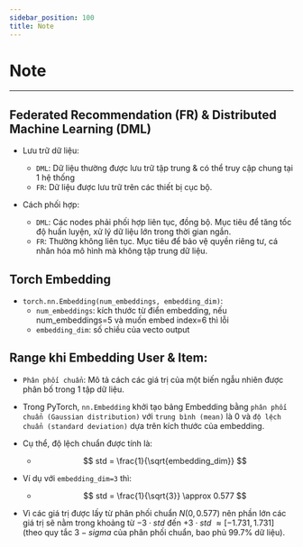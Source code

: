 ```yaml
---
sidebar_position: 100
title: Note
---
```


# Note

---
## Federated Recommendation (FR) & Distributed Machine Learning (DML)
- Lưu trữ dữ liệu:
	+ `DML`: Dữ liệu thường được lưu trữ tập trung & có thể truy cập chung tại 1 hệ thống
	+ `FR`: Dữ liệu được lưu trữ trên các thiết bị cục bộ.

- Cách phối hợp:
	+ `DML`: Các nodes phải phối hợp liên tục, đồng bộ. Mục tiêu để tăng tốc độ huấn luyện, xử lý dữ liệu lớn trong thời gian ngắn.
	+ `FR`: Thường không liên tục. Mục tiêu để bảo vệ quyền riêng tư, cá nhân hóa mô hình mà không tập trung dữ liệu.

## Torch Embedding
- `torch.nn.Embedding(num_embeddings, embedding_dim)`:
	+ `num_embeddings`: kích thước từ điển embedding, nếu num_embeddings=5 và muốn embed index=6 thì lỗi
	+ `embedding_dim`: số chiều của vecto output

## Range khi Embedding User & Item:
- `Phân phối chuẩn`: Mô tả cách các giá trị của một biến ngẫu nhiên được phân bố trong 1 tập dữ liệu.

- Trong PyTorch, `nn.Embedding` khởi tạo bảng Embedding bằng `phân phối chuẩn (Gaussian distribution)` với `trung bình (mean)` là 0 và `độ lệch chuẩn (standard deviation)` dựa trên kích thước của embedding.

- Cụ thể, độ lệch chuẩn được tính là:
    + $$ std = \frac{1}{\sqrt{embedding_dim}} $$

- Ví dụ với `embedding_dim=3` thì:
    + $$ std = \frac{1}{\sqrt{3}} \approx 0.577 $$

- Vì các giá trị được lấy từ phân phối chuẩn $N(0, 0.577)$ nên phần lớn các giá trị sẽ nằm trong khoảng từ $-3 \cdot std$ đến $+3 \cdot std$ $\approx [-1.731, 1.731]$ (theo quy tắc $3-sigma$ của phân phối chuẩn, bao phủ 99.7% dữ liệu).
